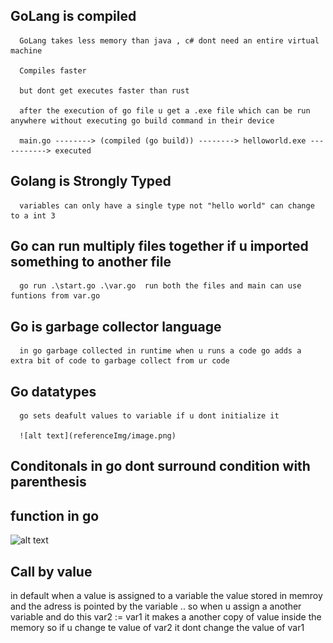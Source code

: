 ## GoLang is compiled

      GoLang takes less memory than java , c# dont need an entire virtual machine

      Compiles faster 

      but dont get executes faster than rust

      after the execution of go file u get a .exe file which can be run anywhere without executing go build command in their device

      main.go --------> (compiled (go build)) --------> helloworld.exe -----------> executed

## Golang is Strongly Typed
     
      variables can only have a single type not "hello world" can change to a int 3
      
## Go can run multiply files together if u imported something to another file

      go run .\start.go .\var.go  run both the files and main can use funtions from var.go

## Go is garbage collector language 

      in go garbage collected in runtime when u runs a code go adds a extra bit of code to garbage collect from ur code 

## Go datatypes
      
      go sets deafult values to variable if u dont initialize it

      ![alt text](referenceImg/image.png)

## Conditonals in go dont surround condition with parenthesis

## function in go
   
   ![alt text](referenceImg/image1.pngimage1.png)

## Call by value

   in default when a value is assigned to a variable the value stored in memroy and the adress is pointed by the variable ..
   so when u assign a another variable and do this var2 := var1 it makes a another copy of value inside the memory 
   so if u change te value of var2 it dont change the value of var1